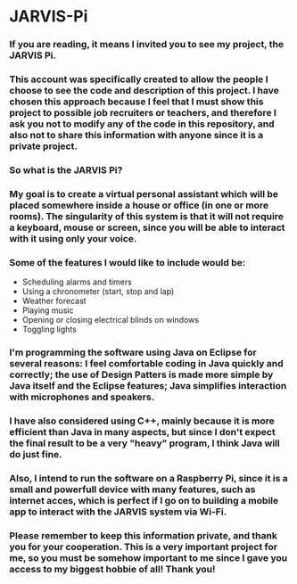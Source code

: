 # JARVIS-Pi

### If you are reading, it means I invited you to see my project, the JARVIS Pi.
### This account was specifically created to allow the people I choose to see the code and description of this project. I have chosen this approach because I feel that I must show this project to possible job recruiters or teachers, and therefore I ask you not to modify any of the code in this repository, and also not to share this information with anyone since it is a private project.

### So what is the JARVIS Pi?

### My goal is to create a virtual personal assistant which will be placed somewhere inside a house or office (in one or more rooms). The singularity of this system is that it will not require a keyboard, mouse or screen, since you will be able to interact with it using only your voice.
### Some of the features I would like to include would be:

* Scheduling alarms and timers
* Using a chronometer (start, stop and lap)
* Weather forecast
* Playing music
* Opening or closing electrical blinds on windows
* Toggling lights

### I'm programming the software using Java on Eclipse for several reasons: I feel comfortable coding in Java quickly and correctly; the use of Design Patters is made more simple by Java itself and the Eclipse features; Java simplifies interaction with microphones and speakers.
### I have also considered using C++, mainly because it is more efficient than Java in many aspects, but since I don't expect the final result to be a very "heavy" program, I think Java will do just fine.

### Also, I intend to run the software on a Raspberry Pi, since it is a small and powerfull device with many features, such as internet acces, which is perfect if I go on to building a mobile app to interact with the JARVIS system via Wi-Fi.

### Please remember to keep this information private, and thank you for your cooperation. This is a very important project for me, so you must be somehow important to me since I gave you access to my biggest hobbie of all! Thank you!